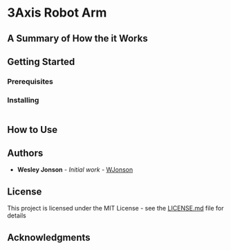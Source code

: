 # 3Axis Robot Arm




## A Summary of How the it Works



## Getting Started



### Prerequisites



### Installing



```

```

## How to Use



## Authors

* **Wesley Jonson** - *Initial work* - [WJonson](https://github.com/WJonson)

## License

This project is licensed under the MIT License - see the [LICENSE.md](LICENSE.md) file for details

## Acknowledgments

